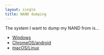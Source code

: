 ```yaml
---
layout: single
title: NAND dumping
---
```


The system I want to dump my NAND from is...

- [Windows](windows.html)
- [ChromeOS/android](android.html)
- [macOS/Linux](linux.html)
